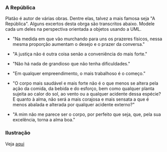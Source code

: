### A República

Platão é autor de várias obras. Dentre elas, talvez a mais famosa seja
"A República". Alguns excertos desta obrga são transcritos abaixo.
Modele cada um deles na perspectiva orientada a objetos usando a UML.

- "Na medida em que vão murchando para uns os prazeres físicos, nessa mesma proporção aumentam o desejo e o prazer da conversa."

- "A justiça não é outra coisa senão a conveniência do mais forte."

- "Não há nada de grandioso que não tenha dificuldades."

- "Em qualquer empreendimento, o mais trabalhoso é o começo."

- "O corpo mais saudável e mais forte não é o que menos se altera pela ação da comida, da bebida e do esforço, bem como qualquer planta sujeita ao calor do sol, ao vento ou a qualquer acidente dessa espécie? E quanto à alma, não será a mais corajosa e mais sensata a que é menos abalada e alterada por qualquer acidente externo?"

- "A mim não me parece ser o corpo, por perfeito que seja, que, pela sua excelência, torna a alma boa."

### Ilustração

Veja [aqui](../media/platao-exemplos.pdf)

